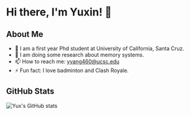 # Hi there, I'm Yuxin! 👋

## About Me

- 🌱 I am a first year Phd student at University of California, Santa Cruz.
- 👀 I am doing some research about memory systems.
- 📫 How to reach me: yyang460@ucsc.edu
- ⚡ Fun fact: I love badminton and Clash Royale.

## GitHub Stats

![Yux's GitHub stats](https://github-readme-stats.vercel.app/api?username=yux20000304&show_icons=true&theme=radical)



